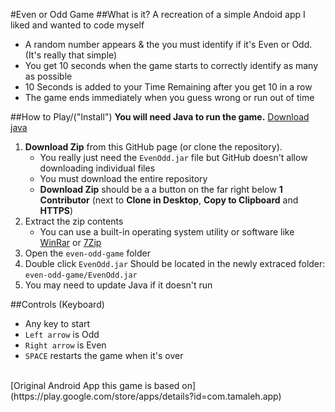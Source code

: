 #Even or Odd Game
##What is it?
A recreation of a simple Andoid app I liked and wanted to code myself

- A random number appears & the you must identify if it's Even or Odd. (It's really that simple)
- You get 10 seconds when the game starts to correctly identify as many as possible
- 10 Seconds is added to your Time Remaining after you get 10 in a row
- The game ends immediately when you guess wrong or run out of time

##How to Play/("Install")
**You will need Java to run the game.** [Download java](https://java.com/en/download/)
1. **Download Zip** from this GitHub page (or clone the repository).
    - You really just need the `EvenOdd.jar` file but GitHub doesn't allow downloading individual files
    - You must download the entire repository
    - **Download Zip** should be a a button on the far right below **1 Contributor** (next to **Clone in Desktop**, **Copy to Clipboard** and **HTTPS**)
2. Extract the zip contents
    - You can use a  built-in operating system utility or software like [WinRar](http://www.rarlab.com/download.htm) or [7Zip](http://www.7-zip.org/download.html)
3. Open the `even-odd-game` folder
4. Double click `EvenOdd.jar` Should be located in the newly extraced folder: `even-odd-game/EvenOdd.jar`
5. You may need to update Java if it doesn't run

##Controls (Keyboard)
- Any key to start
- `Left arrow` is Odd
- `Right arrow` is Even
- `SPACE` restarts the game when it's over

<br>
[Original Android App this game is based on](https://play.google.com/store/apps/details?id=com.tamaleh.app)